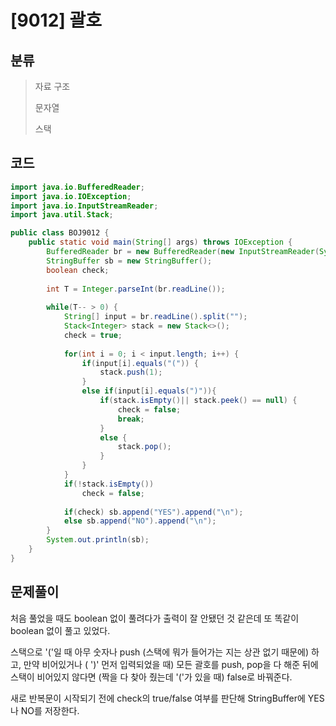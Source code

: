 # [9012] 괄호

## 분류
> 자료 구조
>
> 문자열
>
> 스택

## 코드
```java
import java.io.BufferedReader;
import java.io.IOException;
import java.io.InputStreamReader;
import java.util.Stack;

public class BOJ9012 {
	public static void main(String[] args) throws IOException {
		BufferedReader br = new BufferedReader(new InputStreamReader(System.in));
		StringBuffer sb = new StringBuffer();
		boolean check;
		
		int T = Integer.parseInt(br.readLine());
		
		while(T-- > 0) {
			String[] input = br.readLine().split("");
			Stack<Integer> stack = new Stack<>();
			check = true;
			
			for(int i = 0; i < input.length; i++) {
				if(input[i].equals("(")) {
					stack.push(1);
				}
				else if(input[i].equals(")")){
					if(stack.isEmpty()|| stack.peek() == null) {
						check = false;
						break;
					}
					else {
						stack.pop();
					}
				}
			}
			if(!stack.isEmpty())
				check = false;
			
			if(check) sb.append("YES").append("\n");
			else sb.append("NO").append("\n");
		}
		System.out.println(sb);
	}
}
```

## 문제풀이

처음 풀었을 때도 boolean 없이 풀려다가 출력이 잘 안됐던 것 같은데 또 똑같이 boolean 없이 풀고 있었다.

스택으로 '('일 때 아무 숫자나 push (스택에 뭐가 들어가는 지는 상관 없기 때문에) 하고, 만약 비어있거나 ( ')' 먼저 입력되었을 때) 모든 괄호를 push, pop을 다 해준 뒤에 스택이 비어있지 않다면 (짝을 다 찾아 줬는데 '('가 있을 때) false로 바꿔준다. 

새로 반복문이 시작되기 전에 check의 true/false 여부를 판단해 StringBuffer에 YES나 NO를 저장한다.